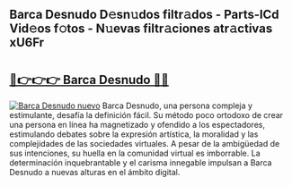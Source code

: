## Barca Desnudo D𝚎sn𝚞dos filtr𝚊dos - Parts-lCd Vid𝚎os f𝚘tos - N𝚞evas filtr𝚊ciones atr𝚊ctivas xU6Fr

# <h2><a href="http://mb2e8yc.tromn.icu/?c=Barca+Desnudo">🔗👉👉👉 Barca Desnudo 🔗🔗</a></h2>

[![Barca Desnudo nuevo](https://i.imgur.com/pEAQMta.gif)](http://mb2e8yc.tromn.icu/?c=Barca+Desnudo)
Barca Desnudo, una persona compleja y estimulante, desafía la definición fácil. Su método poco ortodoxo de crear una persona en línea ha magnetizado y ofendido a los espectadores, estimulando debates sobre la expresión artística, la moralidad y las complejidades de las sociedades virtuales. A pesar de la ambigüedad de sus intenciones, su huella en la comunidad virtual es imborrable. La determinación inquebrantable y el carisma innegable impulsan a Barca Desnudo a nuevas alturas en el ámbito digital.
